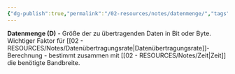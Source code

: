 ```yaml
---
{"dg-publish":true,"permalink":"/02-resources/notes/datenmenge/","tags":["netzwerk/messung","daten/größe"],"noteIcon":"","updated":"2025-08-27T15:03:19.907+02:00"}
---
```



**Datenmenge (D)** - Größe der zu übertragenden Daten in Bit oder Byte.
Wichtiger Faktor für [[02 - RESOURCES/Notes/Datenübertragungsrate\|Datenübertragungsrate]]-Berechnung - bestimmt zusammen mit [[02 - RESOURCES/Notes/Zeit\|Zeit]] die benötigte Bandbreite.
